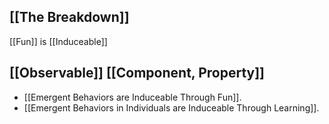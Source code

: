 [[The Breakdown]]
---
[[Fun]] is [[Induceable]]


[[Observable]] [[Component, Property]]
---
- [[Emergent Behaviors are Induceable Through Fun]].
- [[Emergent Behaviors in Individuals are Induceable Through Learning]].